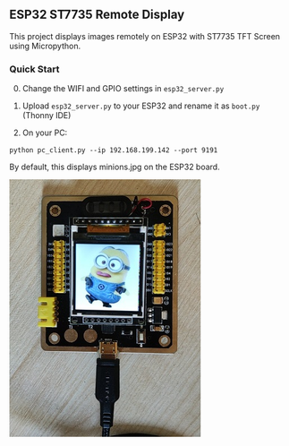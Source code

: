 ## ESP32 ST7735 Remote Display

This project displays images remotely on ESP32 with ST7735 TFT Screen using Micropython.



### Quick Start

0. Change the WIFI and GPIO settings in `esp32_server.py`

1. Upload `esp32_server.py` to your ESP32 and rename it as `boot.py` (Thonny IDE)


2. On your PC:

```
python pc_client.py --ip 192.168.199.142 --port 9191
```

By default, this displays minions.jpg on the ESP32 board.

![](demo.jpg)